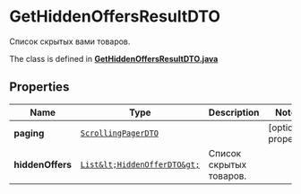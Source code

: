 

# GetHiddenOffersResultDTO

Список скрытых вами товаров. 

The class is defined in **[GetHiddenOffersResultDTO.java](../../src/main/java/org/openapitools/model/GetHiddenOffersResultDTO.java)**

## Properties

Name | Type | Description | Notes
------------ | ------------- | ------------- | -------------
**paging** | [`ScrollingPagerDTO`](ScrollingPagerDTO.md) |  |  [optional property]
**hiddenOffers** | [`List&lt;HiddenOfferDTO&gt;`](HiddenOfferDTO.md) | Список скрытых товаров. | 




